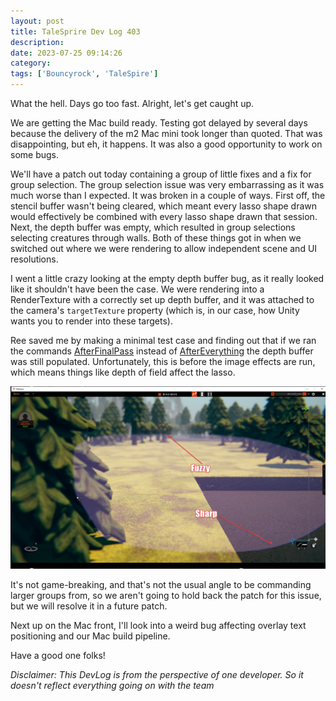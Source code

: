 ```yaml
---
layout: post
title: TaleSprire Dev Log 403
description:
date: 2023-07-25 09:14:26
category:
tags: ['Bouncyrock', 'TaleSpire']
---
```


What the hell. Days go too fast. Alright, let's get caught up.

We are getting the Mac build ready. Testing got delayed by several days because the delivery of the m2 Mac mini took longer than quoted. That was disappointing, but eh, it happens. It was also a good opportunity to work on some bugs.

We'll have a patch out today containing a group of little fixes and a fix for group selection. The group selection issue was very embarrassing as it was much worse than I expected. It was broken in a couple of ways. First off, the stencil buffer wasn't being cleared, which meant every lasso shape drawn would effectively be combined with every lasso shape drawn that session.
Next, the depth buffer was empty, which resulted in group selections selecting creatures through walls.
Both of these things got in when we switched out where we were rendering to allow independent scene and UI resolutions.

I went a little crazy looking at the empty depth buffer bug, as it really looked like it shouldn't have been the case. We were rendering into a RenderTexture with a correctly set up depth buffer, and it was attached to the camera's `targetTexture` property (which is, in our case, how Unity wants you to render into these targets).

Ree saved me by making a minimal test case and finding out that if we ran the commands [AfterFinalPass](https://docs.unity3d.com/ScriptReference/Rendering.CameraEvent.html) instead of [AfterEverything](https://docs.unity3d.com/ScriptReference/Rendering.CameraEvent.AfterEverything.html) the depth buffer was still populated. Unfortunately, this is before the image effects are run, which means things like depth of field affect the lasso.

![depth of field interacting poorly with lasso](/assets/images/dofGs.jpg)

It's not game-breaking, and that's not the usual angle to be commanding larger groups from, so we aren't going to hold back the patch for this issue, but we will resolve it in a future patch.

Next up on the Mac front, I'll look into a weird bug affecting overlay text positioning and our Mac build pipeline.

Have a good one folks!

*Disclaimer: This DevLog is from the perspective of one developer. So it doesn't reflect everything going on with the team*
